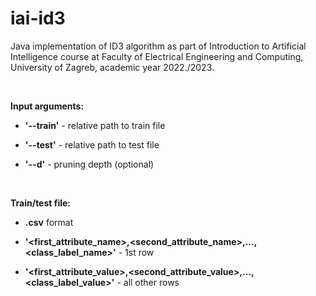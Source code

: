 # iai-id3
Java implementation of ID3 algorithm as part of Introduction to Artificial Intelligence course at Faculty of Electrical Engineering and Computing, University of Zagreb, academic year 2022./2023.

<br />

**Input arguments:**

- **'--train'** - relative path to train file

- **'--test'** - relative path to test file

- **'--d'** - pruning depth (optional)  

<br />

**Train/test file:**

- **.csv** format

- **'<first_attribute_name>,\<second_attribute_name>,...,\<class_label_name>'** - 1st row

- **'<first_attribute_value>,\<second_attribute_value>,...,\<class_label_value>'** - all other rows
